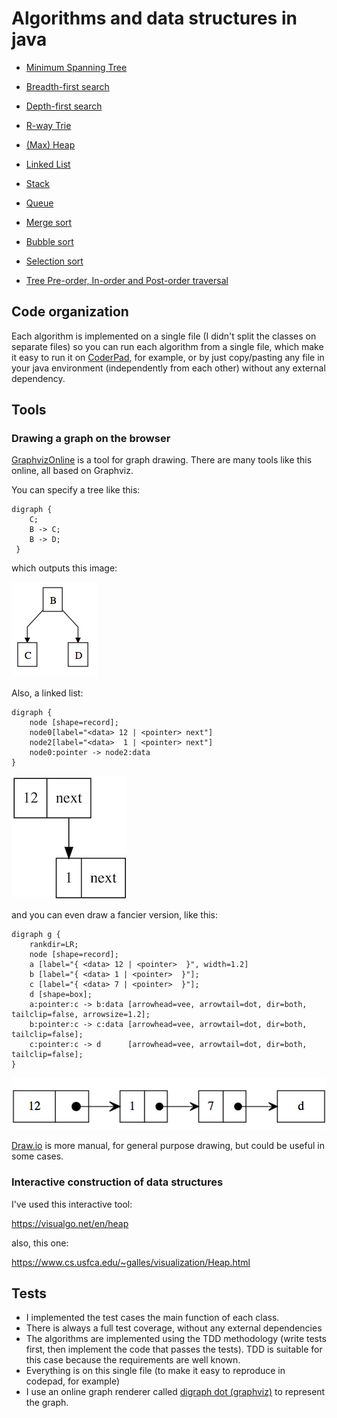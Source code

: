 # Algorithms and data structures in java

- [Minimum Spanning Tree](https://github.com/davps/algorithms-and-data-structures-in-java/blob/master/src/algorithms/MinimumSpanningTree.java) 

- [Breadth-first search](https://github.com/davps/algorithms-and-data-structures-in-java/blob/master/src/datastructures/graph/BFS.java)

- [Depth-first search](https://github.com/davps/algorithms-and-data-structures-in-java/blob/master/src/datastructures/graph/DFS.java)

- [R-way Trie](https://github.com/davps/algorithms-and-data-structures-in-java/blob/master/src/datastructures/sorting/bydigit/TrieST.java)

- [(Max) Heap](https://github.com/davps/algorithms-and-data-structures-in-java/blob/master/src/datastructures/tree/MaxHeap.java)

- [Linked List](https://github.com/davps/algorithms-and-data-structures-in-java/blob/master/src/datastructures/linear/LinkedList.java)

- [Stack](https://github.com/davps/algorithms-and-data-structures-in-java/blob/master/src/datastructures/linear/Stack.java)

- [Queue](https://github.com/davps/algorithms-and-data-structures-in-java/blob/master/src/datastructures/linear/Queue.java)

- [Merge sort](https://github.com/davps/algorithms-and-data-structures-in-java/blob/master/src/datastructures/sorting/bycomparison/Merge.java)

- [Bubble sort](https://github.com/davps/algorithms-and-data-structures-in-java/blob/master/src/datastructures/sorting/bycomparison/Bubble.java)

- [Selection sort](https://github.com/davps/algorithms-and-data-structures-in-java/blob/master/src/datastructures/sorting/bycomparison/Selection.java)

- [Tree Pre-order, In-order and Post-order traversal](https://github.com/davps/algorithms-and-data-structures-in-java/blob/master/src/datastructures/tree/Traversal.java)



## Code organization

Each algorithm is implemented on a single file (I didn't split the classes on separate files) so you can run each algorithm from a single file, which make it easy to run it on [CoderPad](https://coderpad.io), for example, or by just copy/pasting any file in your java environment (independently from each other) without any external dependency.

## Tools 

### Drawing a graph on the browser

[GraphvizOnline](https://dreampuf.github.io/GraphvizOnline/) is a tool for graph drawing. There are many tools like this online, all based on Graphviz.

You can specify a tree like this:

```
digraph {
    C;
    B -> C;
    B -> D;
 }
```
which outputs this image:

![Demo Digraph](./assets/graph1.png?raw=true)

Also, a linked list:

```
digraph {
    node [shape=record];
    node0[label="<data> 12 | <pointer> next"]
    node2[label="<data>  1 | <pointer> next"]
    node0:pointer -> node2:data
}
```
![Demo Digraph 2](./assets/graph2.png?raw=true)


and you can even draw a fancier version, like this:

```
digraph g {
    rankdir=LR;
    node [shape=record];
    a [label="{ <data> 12 | <pointer>  }", width=1.2]
    b [label="{ <data> 1 | <pointer>  }"];
    c [label="{ <data> 7 | <pointer>  }"];
    d [shape=box];
    a:pointer:c -> b:data [arrowhead=vee, arrowtail=dot, dir=both, tailclip=false, arrowsize=1.2];
    b:pointer:c -> c:data [arrowhead=vee, arrowtail=dot, dir=both, tailclip=false];
    c:pointer:c -> d      [arrowhead=vee, arrowtail=dot, dir=both, tailclip=false];
}

```
![Demo Digraph 3](./assets/graph3.png?raw=true)


[Draw.io](https://www.draw.io/) is more manual, for general purpose drawing, but could be useful in some cases.


### Interactive construction of data structures
I've used this interactive tool:

https://visualgo.net/en/heap

also, this one:
	
https://www.cs.usfca.edu/~galles/visualization/Heap.html

## Tests 
 - I implemented the test cases the main function of each class.
 - There is always a full test coverage, without any external dependencies
 - The algorithms are implemented using the TDD methodology (write tests first, then
   implement the code that passes the tests). TDD is suitable for this case because
   the requirements are well known.
 - Everything is on this single file (to make it easy to reproduce in codepad, for example)
 - I use an online graph renderer called [digraph dot (graphviz)](http://www.samsarin.com/project/dagre-d3/latest/demo/interactive-demo.html) to represent the graph.
	 
	
